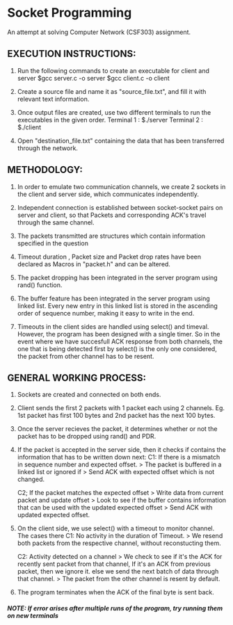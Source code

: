 # Socket Programming 
An attempt at solving Computer Network (CSF303) assignment.

## EXECUTION INSTRUCTIONS:

1. Run the following commands to create an executable for client and server
    $gcc server.c -o server 
    $gcc client.c -o client 

2. Create a source file and name it as "source_file.txt", and fill it with relevant text information.

3. Once output files are created, use two different terminals to run the executables in the given order.
    Terminal 1 : $./server
    Terminal 2 : $./client

4. Open "destination_file.txt" containing the data that has been transferred through the network.

## METHODOLOGY:

1. In order to emulate two communication channels, we create 2 sockets in the client and server side, which communicates independently. 

2. Independent connection is established between socket-socket pairs on server and client, so that Packets and corresponding ACK's travel through the same channel.

3. The packets transmitted are structures which contain information specified in the question

4. Timeout duration , Packet size and Packet drop rates have been declared as Macros in "packet.h" and can be altered.

5. The packet dropping has been integrated in the server program using rand() function.

6. The buffer feature has been integrated in the server program using linked list. Every new entry in this linked list is stored in the ascending order of sequence number, making it easy to write in the end.

7. Timeouts in the client sides are handled using select() and timeval. 
  However, the program has been designed with a single timer. So in the event where we have succesfull ACK response from both channels, the one that is being detected first by select() is the only one considered, the packet from other channel has to be resent. 


## GENERAL WORKING PROCESS:

1. Sockets are created and connected on both ends.

2. Client sends the first 2 packets with 1 packet each using 2 channels. Eg. 1st packet has first 100 bytes and 2nd packet has the next 100 bytes.

3. Once the server recieves the packet, it determines whether or not the packet has to be dropped using rand() and PDR. 

4. If the packet is accepted in the server side, then it checks if contains the information that has to be written down next:
    C1: If there is a mismatch in sequence number and expected offset.
        > The packet is buffered in a linked list or ignored if 
        > Send ACK with expected offset which is not changed.

    C2; If the packet matches the expected offset
        > Write data from current packet and update offset
        > Look to see if the buffer contains information that can be used with the updated expected offset
        > Send ACK with updated expected offset.

5. On the client side, we use select() with a timeout to monitor channel. The cases there 
    C1: No activity in the duration of Timeout.
        > We resend both packets from the respective channel, without reconstucting them.

    C2: Activity detected on a channel
        > We check to see if it's the ACK for recently sent packet from that channel, 
          If it's an ACK from previous packet, then we ignore it.
          else we send the next batch of data through that channel.
        > The packet from the other channel is resent by default.

6. The program terminates when the ACK of the final byte is sent back.

##### NOTE: If error arises after multiple runs of the program, try running them on new terminals


    
